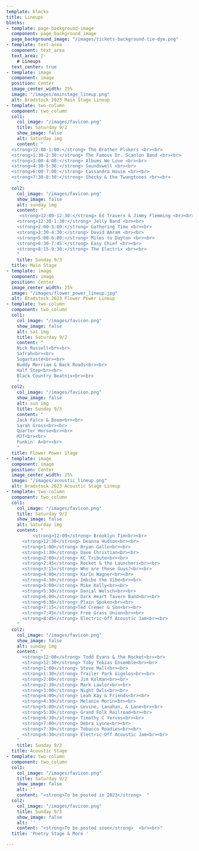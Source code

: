 ```yaml
---
template: blocks
title: Lineups
blocks:
- template: page-background-image
  component: page_background_image
  page_background_image: "/images/tickets-background-tie-dye.png"
- template: text-area
  component: text_area
  text_area: |-
    # Lineups
  text_center: true
- template: image
  component: image
  position: Center
  image_center_width: 25%
  image: "/images/mainstage_lineup.png"
  alt: Bradstock 2023 Main Stage Lineup
- template: two-column
  component: two_column
  col1:
    col_image: "/images/favicon.png"
    title: Saturday 9/2
    show_image: false
    alt: Saturday img
    content: "
  <strong>12:00-1:00:</strong> The Brother Plukers <br><br>
  <strong>1:30-2:30:</strong> The Famous Dr. Scanlon Band <br><br>
  <strong>3:00-4:00:</strong> Albums We Love <br><br>
  <strong>4:30-5:30:</strong> Soundswell <br><br>
  <strong>6:00-7:00:</strong> Cassandra House <br><br>
  <strong>7:30-8:30:</strong> Shecky & the Twangtones <br><br>
    "
  col2:
    col_image: "/images/favicon.png"
    show_image: false
    alt: sunday img
    content: "
     <strong>12:00-12:30:</strong> Ed Travers & Jimmy Flemming <br><br>
    <strong>12:30-1:30:</strong> Jelly Band <br><br>
    <strong>2:00-3:00:</strong> Gathering Time <br><br>
    <strong>3:30-4:30:</strong> David Amram <br><br>
    <strong>5:00-6:00:</strong> Miles to Dayton <br><br>
    <strong>6:30-7:45:</strong> Easy Chief <br><br>
    <strong>8:15-9:30:</strong> The Electrix <br><br>
    "
    title: Sunday 9/3
  title: Main Stage
- template: image
  component: image
  position: Center
  image_center_width: 25%
  image: "/images/flower_power_lineup.jpg"
  alt: Bradstock 2023 Flower Power Lineup
- template: two-column
  component: two_column
  col1:
    col_image: "/images/favicon.png"
    show_image: false
    alt: sat img
    title: Saturday 9/2
    content: "
    Nick Russell<br><br>
    Safrah<br><br>
    Sugartaste<br><br>
    Buddy Merriam & Back Roads<br><br>
    Half Step<br><br>
    Black Country Beatnix<br><br>
    "
  col2:
    col_image: "/images/favicon.png"
    show_image: false
    alt: sun img
    title: Sunday 9/3
    content: "
    Jack Falco & Boom<br><br>
    Sarah Gross<br><br>
    Quarter Horse<br><br>
    MJT<br><br>
    Funkin' A<br><br>
    "
  title: Flower Power Stage
- template: image
  component: image
  position: Center
  image_center_width: 25%
  image: "/images/acoustic_lineup.png"
  alt: Bradstock 2023 Acoustic Stage Lineup
- template: two-column
  component: two_column
  col1:
    col_image: "/images/favicon.png"
    title: Saturday 9/2
    show_image: false
    alt: Saturday img
    content: "
          <strong>12:00</strong> Brooklyn Tim<br><br>
      <strong>12:30</strong> Deanna Hudson<br><br>
      <strong>1:00</strong> Bryan Gallo<br><br>
      <strong>1:30</strong> Dave Christian<br><br>
      <strong>2:00</strong> KC Tribute<br><br>
      <strong>2:45</strong> Rocket & the Launchers<br><br>
      <strong>3:15</strong> Who are those Guys?<br><br>
      <strong>4:00</strong> KarIn Wagner<br><br>
      <strong>4:30</strong> Imbibe the Vibe<br><br>
      <strong>5:00</strong> Mike Kelly<br><br>
      <strong>5:30</strong> Danial Welsch<br><br>
      <strong>6:00</strong> Dark Heart Tavern Band<br><br>
      <strong>6:30</strong> Plain Spoken<br><br>
      <strong>7:15</strong>Ted Cremer & Son<br><br>
      <strong>7:45</strong> Free Grass Union<br><br>
      <strong>8:45</strong> Electric-Off Acoustic Jam<br><br>
    "
  col2:
    col_image: "/images/favicon.png"
    show_image: false
    alt: sunday img
    content: "
      <strong>12:00</strong> Todd Evans & the Rocket<br><br>
      <strong>12:30</strong> Toby Tobias Ensemble<br><br>
      <strong>1:00</strong> Steve Mall<br><br>
      <strong>1:30</strong> Trailer Park Gigolos<br><br>
      <strong>2:00</strong> Jim Kolman<br><br>
      <strong>2:30</strong> Mark Lawlor<br><br>
      <strong>3:00</strong> Night Owls<br><br>
      <strong>4:00</strong> Leah Kay & Friends<br><br>
      <strong>4:30</strong> Melanie Morin<br><br>
      <strong>5:00</strong> Levine, Lanahan, & Lane<br><br>
      <strong>5:30</strong> Grand Folk Railroad<br><br>
      <strong>6:30</strong> Timothy C Yerves<br><br>
      <strong>7:00</strong> Debra Lynne<br><br>
      <strong>7:30</strong> Tobacco Roadies<br><br>
      <strong>8:30</strong> Electric-Off Acoustic Jam<br><br>
    "
    title: Sunday 9/3
  title: Acoustic Stage
- template: two-column
  component: two_column
  col1:
    col_image: "/images/favicon.png"
    title: Saturday 9/2
    show_image: false
    alt: ''
    content: "<strong>To be posted in 2023</strong>  "
  col2:
    col_image: "/images/favicon.png"
    title: Sunday 9/3
    show_image: false
    alt: ''
    content: "<strong>To be posted soon</strong>  <br><br>"
  title: 'Poetry Stage & More '

---
```

